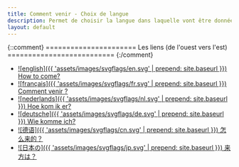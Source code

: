 ```yaml
---
title: Comment venir - Choix de langue
description: Permet de choisir la langue dans laquelle vont être données les instructions comment se rendre au laboratoire de mathématiques Paul Painlevé de Lille.
layout: default
---
```


{::comment}
====================== Les liens (de l'ouest vers l'est) ==========================
{:/comment}

- [![english]({{ 'assets/images/svgflags/en.svg' | prepend: site.baseurl }}) How&nbsp;to&nbsp;come?](en/)
- [![français]({{ 'assets/images/svgflags/fr.svg' | prepend: site.baseurl }}) Comment&nbsp;venir&nbsp;?](fr/)
- [![nederlands]({{ 'assets/images/svgflags/nl.svg' | prepend: site.baseurl }}) Hoe&nbsp;kom&nbsp;ik&nbsp;er?](nl/)
- [![deutsche]({{ 'assets/images/svgflags/de.svg' | prepend: site.baseurl }}) Wie&nbsp;komme&nbsp;ich?](de/)
- [![德语]({{ 'assets/images/svgflags/cn.svg' | prepend: site.baseurl }}) 怎么来的？](zh/)
- [![日本の]({{ 'assets/images/svgflags/jp.svg' | prepend: site.baseurl }}) 来方は？](ja/)

